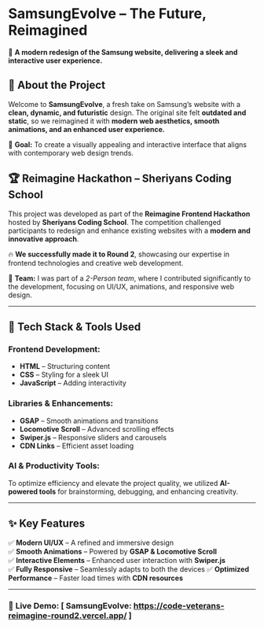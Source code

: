 # **SamsungEvolve – The Future, Reimagined**  

🚀 **A modern redesign of the Samsung website, delivering a sleek and interactive user experience.**  

## 🔹 About the Project  
Welcome to **SamsungEvolve**, a fresh take on Samsung’s website with a **clean, dynamic, and futuristic** design. The original site felt **outdated and static**, so we reimagined it with **modern web aesthetics, smooth animations, and an enhanced user experience.**  

🎯 **Goal:** To create a visually appealing and interactive interface that aligns with contemporary web design trends.  


## 🏆 **Reimagine Hackathon – Sheriyans Coding School**  
This project was developed as part of the **Reimagine Frontend Hackathon** hosted by **Sheriyans Coding School**. The competition challenged participants to redesign and enhance existing websites with a **modern and innovative approach**.  

🔥 **We successfully made it to Round 2**, showcasing our expertise in frontend technologies and creative web development.  

👥 **Team:** I was part of a *2-Person team*, where I contributed significantly to the development, focusing on UI/UX, animations, and responsive web design.

---  

## 🔧 **Tech Stack & Tools Used**  

### **Frontend Development:**  
- **HTML** – Structuring content  
- **CSS** – Styling for a sleek UI  
- **JavaScript** – Adding interactivity  

### **Libraries & Enhancements:**  
- **GSAP** – Smooth animations and transitions  
- **Locomotive Scroll** – Advanced scrolling effects  
- **Swiper.js** – Responsive sliders and carousels  
- **CDN Links** – Efficient asset loading  

### **AI & Productivity Tools:**  
To optimize efficiency and elevate the project quality, we utilized **AI-powered tools** for brainstorming, debugging, and enhancing creativity.  

---  

## ✨ **Key Features**  

✅ **Modern UI/UX** – A refined and immersive design  
✅ **Smooth Animations** – Powered by **GSAP & Locomotive Scroll**  
✅ **Interactive Elements** – Enhanced user interaction with **Swiper.js**  
✅ **Fully Responsive** – Seamlessly adapts to both the devices
✅ **Optimized Performance** – Faster load times with **CDN resources**  

--- 

### 🔗 **Live Demo:** [ SamsungEvolve: https://code-veterans-reimagine-round2.vercel.app/ ]  

